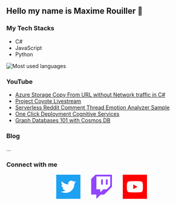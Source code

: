 ## Hello my name is Maxime Rouiller 👋

### My Tech Stacks

* C#
* JavaScript
* Python

![Most used languages](https://github-readme-stats.vercel.app/api/top-langs/?username=MaximRouiller&layout=compact)

### YouTube

<!--START_SECTION:youtube-feed-->
* [Azure Storage Copy From URL without Network traffic in C#](https:&#x2F;&#x2F;www.youtube.com&#x2F;watch?v&#x3D;aGMoYt_fWsg)
* [Project Coyote Livestream](https:&#x2F;&#x2F;www.youtube.com&#x2F;watch?v&#x3D;pMkw9kVup7Q)
* [Serverless Reddit Comment Thread Emotion Analyzer Sample](https:&#x2F;&#x2F;www.youtube.com&#x2F;watch?v&#x3D;haf_8dFdaLE)
* [One Click Deployment Cognitive Services](https:&#x2F;&#x2F;www.youtube.com&#x2F;watch?v&#x3D;rKpMC9c7oEs)
* [Graph Databases 101 with Cosmos DB](https:&#x2F;&#x2F;www.youtube.com&#x2F;watch?v&#x3D;uaW1wf_BYFc)
<!--END_SECTION:youtube-feed-->

### Blog

<!--START_SECTION:blog-feed-->
...
<!--END_SECTION:blog-feed-->

### Connect with me

<p align="center">
    <a href="https://twitter.com/MaximRouiller"><img alt="Twitter" src="./images/twitter.png"/></a>&nbsp;&nbsp;&nbsp;&nbsp;&nbsp;
<a href="https://twitch.tv/MaximeRouiller"><img alt="Twitch" src="./images/twitch.png"/></a>&nbsp;&nbsp;&nbsp;&nbsp;&nbsp;
<a href="https://youtube.com/c/MaximeRouiller"><img alt="YouTube" src="./images/youtube.png"/></a>
</p>
